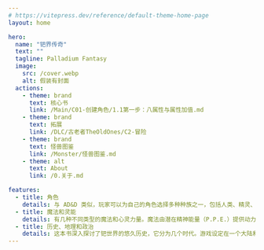```yaml
---
# https://vitepress.dev/reference/default-theme-home-page
layout: home

hero:
  name: "钯界传奇"
  text: ""
  tagline: Palladium Fantasy
  image: 
    src: /cover.webp
    alt: 假装有封面
  actions:
    - theme: brand
      text: 核心书
      link: /Main/C01-创建角色/1.1第一步：八属性与属性加值.md
    - theme: brand
      text: 拓展
      link: /DLC/古老者TheOldOnes/C2-冒险
    - theme: brand
      text: 怪兽图鉴
      link: /Monster/怪兽图鉴.md
    - theme: alt
      text: About
      link: /0.关于.md

features:
  - title: 角色
    details: 与 AD&D 类似，玩家可以为自己的角色选择多种种族之一，包括人类、精灵、侏儒和矮人。与 AD&D 不同的是，玩家还可以选择其他几个种族，包括穴居人、狗头人、妖精、兽人、幻形灵、巨魔和狼人（人类/狼的混合种族）。
  - title: 魔法和灵能
    details: 有几种不同类型的魔法和心灵力量。魔法由潜在精神能量（P.P.E.）提供动力，而精神力量则由内在力量点（I.S.P.）提供动力。
  - title: 历史、地理和政治
    details: 这本书深入探讨了钯世界的悠久历史，它分为几个时代。游戏设定在一个大陆和附近的几个岛屿上。气候变化多样，从南部的热带气候到北部的亚北极气候。大陆和岛屿分为几个国家。此外，还有种族联盟和敌对——比如，虽然人类与精灵和矮人都结盟，但这两个种族仍然彼此敌对，因为他们之间在一万年前就结束了战争。
---
```


